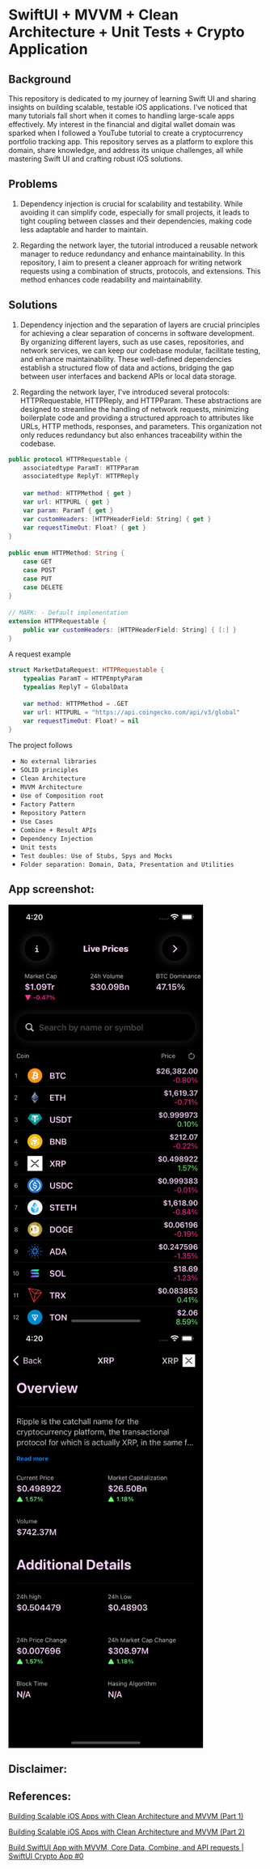 # SwiftUI + MVVM + Clean Architecture + Unit Tests + Crypto Application


## Background
This repository is dedicated to my journey of learning Swift UI and sharing insights on building scalable, testable iOS applications. I've noticed that many tutorials fall short when it comes to handling large-scale apps effectively. My interest in the financial and digital wallet domain was sparked when I followed a YouTube tutorial to create a cryptocurrency portfolio tracking app. This repository serves as a platform to explore this domain, share knowledge, and address its unique challenges, all while mastering Swift UI and crafting robust iOS solutions.

## Problems
1. Dependency injection is crucial for scalability and testability. While avoiding it can simplify code, especially for small projects, it leads to tight coupling between classes and their dependencies, making code less adaptable and harder to maintain.

2. Regarding the network layer, the tutorial introduced a reusable network manager to reduce redundancy and enhance maintainability. In this repository, I aim to present a cleaner approach for writing network requests using a combination of structs, protocols, and extensions. This method enhances code readability and maintainability.

## Solutions
1. Dependency injection and the separation of layers are crucial principles for achieving a clear separation of concerns in software development. By organizing different layers, such as use cases, repositories, and network services, we can keep our codebase modular, facilitate testing, and enhance maintainability. These well-defined dependencies establish a structured flow of data and actions, bridging the gap between user interfaces and backend APIs or local data storage.

2. Regarding the network layer, I've introduced several protocols: HTTPRequestable, HTTPReply, and HTTPParam. These abstractions are designed to streamline the handling of network requests, minimizing boilerplate code and providing a structured approach to attributes like URLs, HTTP methods, responses, and parameters. This organization not only reduces redundancy but also enhances traceability within the codebase.
```swift
public protocol HTTPRequestable {
    associatedtype ParamT: HTTPParam
    associatedtype ReplyT: HTTPReply
    
    var method: HTTPMethod { get }
    var url: HTTPURL { get }
    var param: ParamT { get }
    var customHeaders: [HTTPHeaderField: String] { get }
    var requestTimeOut: Float? { get }
}

public enum HTTPMethod: String {
    case GET
    case POST
    case PUT
    case DELETE
}

// MARK: - Default implementation
extension HTTPRequestable {
    public var customHeaders: [HTTPHeaderField: String] { [:] }
}
```
A request example
```swift
struct MarketDataRequest: HTTPRequestable {
    typealias ParamT = HTTPEmptyParam
    typealias ReplyT = GlobalData
    
    var method: HTTPMethod = .GET
    var url: HTTPURL = "https://api.coingecko.com/api/v3/global"
    var requestTimeOut: Float? = nil
}
```

The project follows

- ``No external libraries``
- ``SOLID principles``
- ``Clean Architecture``
- ``MVVM Architecture``
- ``Use of Composition root``
- ``Factory Pattern``
- ``Repository Pattern``
- ``Use Cases``
- ``Combine + Result APIs``
- ``Dependency Injection``
- ``Unit tests``
- ``Test doubles: Use of Stubs, Spys and Mocks``
- ``Folder separation: Domain, Data, Presentation and Utilities``

## App screenshot:
<img src="https://github.com/wadegraduate/swiftui-crypto-app/blob/main/SwiftUICryptoProject/Assets.xcassets/Images/app_screen_shot.imageset/simulator_screenshot_B2111A4C-8BD9-4431-88A6-6D23C60EB06E.png?raw=true" width="385px" align="center"> <img src="https://github.com/wadegraduate/swiftui-crypto-app/blob/main/SwiftUICryptoProject/Assets.xcassets/Images/app_screen_shot_2.imageset/simulator_screenshot_4800EF54-6A05-4BCB-A13A-E36F89A28F7C.png" width="385px" align="center">

## Disclaimer:

## References: 

[Building Scalable iOS Apps with Clean Architecture and MVVM (Part 1)](https://medium.com/@wadegraduate/building-scalable-ios-apps-with-clean-architecture-and-mvvm-part-1-38a3d142cf59)

[Building Scalable iOS Apps with Clean Architecture and MVVM (Part 2)](https://medium.com/@wadegraduate/building-scalable-ios-apps-with-clean-architecture-and-mvvm-part-2-c24ff24075c0)

[Build SwiftUI App with MVVM, Core Data, Combine, and API requests | SwiftUI Crypto App #0](https://youtu.be/TTYKL6CfbSs?si=pbv-6BSNSZ2YGTUB)
